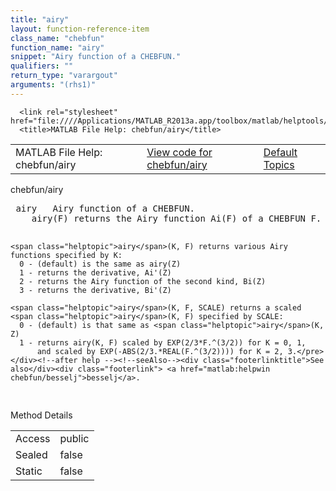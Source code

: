 ```yaml
---
title: "airy"
layout: function-reference-item
class_name: "chebfun"
function_name: "airy"
snippet: "Airy function of a CHEBFUN."
qualifiers: ""
return_type: "varargout"
arguments: "(rhs1)"
---
```


<html>
   <head>
      <meta http-equiv="Content-Type" content="text/html; charset=utf-8">
   
      <link rel="stylesheet" href="file:////Applications/MATLAB_R2013a.app/toolbox/matlab/helptools/private/helpwin.css">
      <title>MATLAB File Help: chebfun/airy</title>
   </head>
   <body>
      <!--Single-page help-->
      <table border="0" cellspacing="0" width="100%">
         <tr class="subheader">
            <td class="headertitle">MATLAB File Help: chebfun/airy</td>
            <td class="subheader-left"><a href="matlab:edit chebfun/airy">View code for chebfun/airy</a></td>
            <td class="subheader-right"><a href="matlab:helpwin">Default Topics</a></td>
         </tr>
      </table>
      <div class="title">chebfun/airy</div>
      <div class="helptext"><pre><!--helptext --> <span class="helptopic">airy</span>   Airy function of a CHEBFUN.
    <span class="helptopic">airy</span>(F) returns the Airy function Ai(F) of a CHEBFUN F.
 
    <span class="helptopic">airy</span>(K, F) returns various Airy functions specified by K:
      0 - (default) is the same as airy(Z)
      1 - returns the derivative, Ai'(Z)
      2 - returns the Airy function of the second kind, Bi(Z)
      3 - returns the derivative, Bi'(Z)
 
    <span class="helptopic">airy</span>(K, F, SCALE) returns a scaled <span class="helptopic">airy</span>(K, F) specified by SCALE:
      0 - (default) is that same as <span class="helptopic">airy</span>(K, Z)
      1 - returns airy(K, F) scaled by EXP(2/3*F.^(3/2)) for K = 0, 1,
          and scaled by EXP(-ABS(2/3.*REAL(F.^(3/2)))) for K = 2, 3.</pre></div><!--after help --><!--seeAlso--><div class="footerlinktitle">See also</div><div class="footerlink"> <a href="matlab:helpwin chebfun/besselj">besselj</a>.
</div>
      <!--Method-->
      <div class="sectiontitle">Method Details</div>
      <table class="class-details">
         <tr>
            <td class="class-detail-label">Access</td>
            <td>public</td>
         </tr>
         <tr>
            <td class="class-detail-label">Sealed</td>
            <td>false</td>
         </tr>
         <tr>
            <td class="class-detail-label">Static</td>
            <td>false</td>
         </tr>
      </table>
   </body>
</html>
